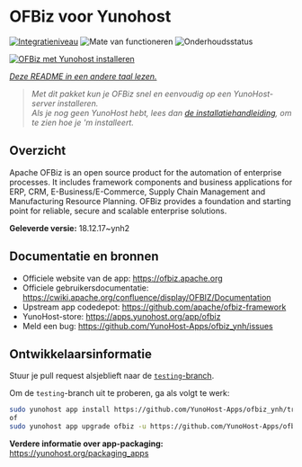 <!--
NB: Deze README is automatisch gegenereerd door <https://github.com/YunoHost/apps/tree/master/tools/readme_generator>
Hij mag NIET handmatig aangepast worden.
-->

# OFBiz voor Yunohost

[![Integratieniveau](https://apps.yunohost.org/badge/integration/ofbiz)](https://ci-apps.yunohost.org/ci/apps/ofbiz/)
![Mate van functioneren](https://apps.yunohost.org/badge/state/ofbiz)
![Onderhoudsstatus](https://apps.yunohost.org/badge/maintained/ofbiz)

[![OFBiz met Yunohost installeren](https://install-app.yunohost.org/install-with-yunohost.svg)](https://install-app.yunohost.org/?app=ofbiz)

*[Deze README in een andere taal lezen.](./ALL_README.md)*

> *Met dit pakket kun je OFBiz snel en eenvoudig op een YunoHost-server installeren.*  
> *Als je nog geen YunoHost hebt, lees dan [de installatiehandleiding](https://yunohost.org/install), om te zien hoe je 'm installeert.*

## Overzicht

Apache OFBiz is an open source product for the automation of enterprise processes. It includes framework components and business applications for ERP, CRM, E-Business/E-Commerce, Supply Chain Management and Manufacturing Resource Planning. OFBiz provides a foundation and starting point for reliable, secure and scalable enterprise solutions. 


**Geleverde versie:** 18.12.17~ynh2
## Documentatie en bronnen

- Officiele website van de app: <https://ofbiz.apache.org>
- Officiele gebruikersdocumentatie: <https://cwiki.apache.org/confluence/display/OFBIZ/Documentation>
- Upstream app codedepot: <https://github.com/apache/ofbiz-framework>
- YunoHost-store: <https://apps.yunohost.org/app/ofbiz>
- Meld een bug: <https://github.com/YunoHost-Apps/ofbiz_ynh/issues>

## Ontwikkelaarsinformatie

Stuur je pull request alsjeblieft naar de [`testing`-branch](https://github.com/YunoHost-Apps/ofbiz_ynh/tree/testing).

Om de `testing`-branch uit te proberen, ga als volgt te werk:

```bash
sudo yunohost app install https://github.com/YunoHost-Apps/ofbiz_ynh/tree/testing --debug
of
sudo yunohost app upgrade ofbiz -u https://github.com/YunoHost-Apps/ofbiz_ynh/tree/testing --debug
```

**Verdere informatie over app-packaging:** <https://yunohost.org/packaging_apps>
